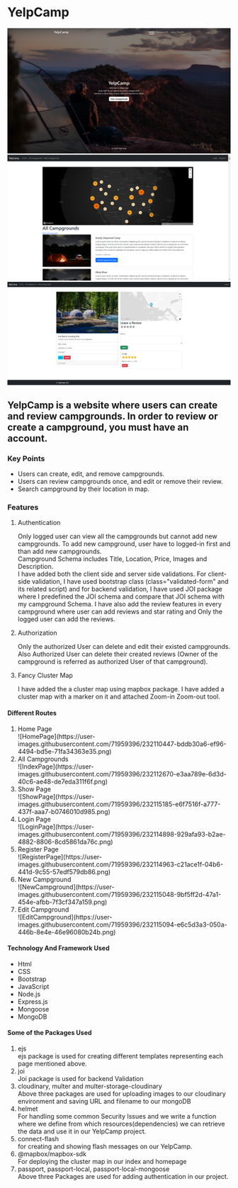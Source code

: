 # YelpCamp

<img src='./screenShots/Screenshot (22198).png'>
<br>
<img src='./screenShots/Screenshot (22197).png'>
<br>
<img src='./screenShots/Screenshot (19404).png'>
<br>
<h2>YelpCamp is a website where users can create and review campgrounds. In order to review or create a campground, you must have an account.</h2>

<h3>Key Points</h3>
<ul>
  <li>Users can create, edit, and remove campgrounds.</li>
  <li>Users can review campgrounds once, and edit or remove their review.</li>
  <li>Search campground by their location in map.</li>
</ul>
<h3> Features </h3>
<ol>
<li>Authentication</li>
<p>Only logged user can view all the campgrounds but cannot add new campgrounds. To add new campground, user have to logged-in first and than add new campgrounds.<br>
Campground Schema includes Title, Location, Price, Images and Description.<br> I have added both the client side and server side validations. For client-side validation, I have used bootstrap class (class="validated-form" and its related script) and for backend validation, I have used JOI package where I predefined the JOI schema and compare that JOI schema with my campground Schema. I have also add the review features in every campground where user can add reviews and star rating and Only the logged user can add the reviews.
</p>
<li>Authorization</li>
<p>Only the authorized User can delete and edit their existed campgrounds. Also Authorized User can delete their created reviews (Owner of the campground is referred as authorized User of that campground). </p>
<li>Fancy Cluster Map</li>
<p>I have added the a cluster map using mapbox package. I have added a cluster map with a marker on it and attached Zoom-in Zoom-out tool.</p>
</ol>

<h4>Different Routes</h4>
<ol>
  <li>Home Page</li>
![HomePage](https://user-images.githubusercontent.com/71959396/232110447-bddb30a6-ef96-4494-bd5e-71fa34363e35.png)
  
<li>All Campgrounds</li>
  ![IndexPage](https://user-images.githubusercontent.com/71959396/232112670-e3aa789e-6d3d-40c6-ae48-de7eda311f6f.png)
  
  <li>Show Page</li>
  ![ShowPage](https://user-images.githubusercontent.com/71959396/232115185-e6f7516f-a777-437f-aaa7-b0746010d985.png)

  <li>Login Page</li>
  ![LoginPage](https://user-images.githubusercontent.com/71959396/232114898-929afa93-b2ae-4882-8806-8cd5861da76c.png)
 
  <li>Register Page</li>
  ![RegisterPage](https://user-images.githubusercontent.com/71959396/232114963-c21ace1f-04b6-441d-9c55-57edf579db86.png)

  <li>New Campground</li>
  ![NewCampground](https://user-images.githubusercontent.com/71959396/232115048-9bf5ff2d-47a1-454e-afbb-7f3cf347a159.png)
  
  <li>Edit Campground</li>
![EditCampground](https://user-images.githubusercontent.com/71959396/232115094-e6c5d3a3-050a-446b-8e4e-46e96080b24b.png)
  
</ol>


<h4>Technology And Framework Used</h4>
<ul>
  <li>Html</li>
  <li>CSS</li>
  <li>Bootstrap</li>
  <li>JavaScript</li>
  <li>Node.js</li>
  <li>Express.js</li>
  <li>Mongoose</li>
  <li>MongoDB</li>
</ul>

<h4>Some of the Packages Used</h4>
<ol>
<li>ejs</li>
ejs package is used for creating different templates representing each page mentioned above.
<li>joi</li>
Joi package is used for backend Validation 
<li>cloudinary, multer and multer-storage-cloudinary</li>
Above three packages are used for uploading images to our cloudinary environment and saving URL and filename to our mongoDB 
<li>helmet</li>
For handling some common Security Issues and we write a function where we define from which resources(dependencies) we can retrieve the data and use it in our YelpCamp project.
<li>connect-flash</li>
for creating and showing flash messages on our YelpCamp.
<li>@mapbox/mapbox-sdk</li>
For deploying the cluster map in our index and homepage
<li>passport, passport-local, passport-local-mongoose</li>
Above three Packages are used for adding authentication in our project.
</ol>



